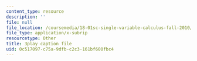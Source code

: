 ```yaml
---
content_type: resource
description: ''
file: null
file_location: /coursemedia/18-01sc-single-variable-calculus-fall-2010/0c517097c75a9dfbc2c3161bf600fbc4_Pd2xP5zDsRw.srt
file_type: application/x-subrip
resourcetype: Other
title: 3play caption file
uid: 0c517097-c75a-9dfb-c2c3-161bf600fbc4
---
```

